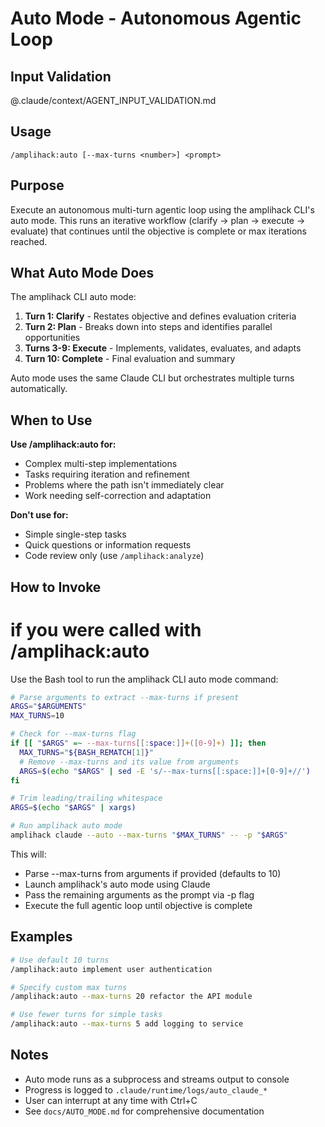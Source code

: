 # Auto Mode - Autonomous Agentic Loop

## Input Validation

@.claude/context/AGENT_INPUT_VALIDATION.md

## Usage

`/amplihack:auto [--max-turns <number>] <prompt>`

## Purpose

Execute an autonomous multi-turn agentic loop using the amplihack CLI's auto mode. This runs an iterative workflow (clarify → plan → execute → evaluate) that continues until the objective is complete or max iterations reached.

## What Auto Mode Does

The amplihack CLI auto mode:

1. **Turn 1: Clarify** - Restates objective and defines evaluation criteria
2. **Turn 2: Plan** - Breaks down into steps and identifies parallel opportunities
3. **Turns 3-9: Execute** - Implements, validates, evaluates, and adapts
4. **Turn 10: Complete** - Final evaluation and summary

Auto mode uses the same Claude CLI but orchestrates multiple turns automatically.

## When to Use

**Use /amplihack:auto for:**

- Complex multi-step implementations
- Tasks requiring iteration and refinement
- Problems where the path isn't immediately clear
- Work needing self-correction and adaptation

**Don't use for:**

- Simple single-step tasks
- Quick questions or information requests
- Code review only (use `/amplihack:analyze`)

## How to Invoke

# if you were called with /amplihack:auto

Use the Bash tool to run the amplihack CLI auto mode command:

```bash
# Parse arguments to extract --max-turns if present
ARGS="$ARGUMENTS"
MAX_TURNS=10

# Check for --max-turns flag
if [[ "$ARGS" =~ --max-turns[[:space:]]+([0-9]+) ]]; then
  MAX_TURNS="${BASH_REMATCH[1]}"
  # Remove --max-turns and its value from arguments
  ARGS=$(echo "$ARGS" | sed -E 's/--max-turns[[:space:]]+[0-9]+//')
fi

# Trim leading/trailing whitespace
ARGS=$(echo "$ARGS" | xargs)

# Run amplihack auto mode
amplihack claude --auto --max-turns "$MAX_TURNS" -- -p "$ARGS"
```

This will:

- Parse --max-turns from arguments if provided (defaults to 10)
- Launch amplihack's auto mode using Claude
- Pass the remaining arguments as the prompt via -p flag
- Execute the full agentic loop until objective is complete

## Examples

```bash
# Use default 10 turns
/amplihack:auto implement user authentication

# Specify custom max turns
/amplihack:auto --max-turns 20 refactor the API module

# Use fewer turns for simple tasks
/amplihack:auto --max-turns 5 add logging to service
```

## Notes

- Auto mode runs as a subprocess and streams output to console
- Progress is logged to `.claude/runtime/logs/auto_claude_*`
- User can interrupt at any time with Ctrl+C
- See `docs/AUTO_MODE.md` for comprehensive documentation
